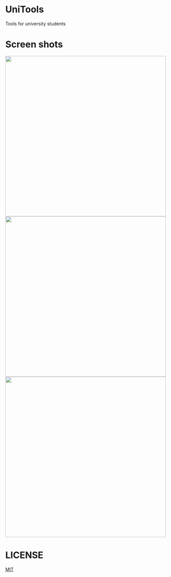 # UniTools
Tools for university students

# Screen shots
<p float="left">
  <img src= "https://github.com/ali77gh/UniTools/raw/master/ScreenShots/friend.png" height=500 />
  <img src= "https://github.com/ali77gh/UniTools/raw/master/ScreenShots/share_classes.png" height=500 />
  <img src= "https://github.com/ali77gh/UniTools/raw/master/ScreenShots/home_screen_shot.png" height=500 />
</p>

# LICENSE
[MIT](https://github.com/ali77gh/UniTools/raw/master/LICENSE)
